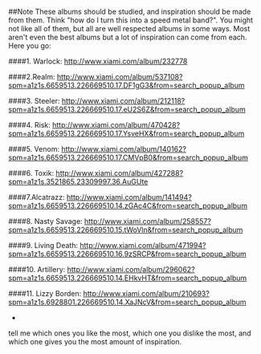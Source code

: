 ##Note
These albums should be studied, and inspiration should be made from them. Think "how do I turn this into a speed metal band?". You might not like all of them, but all are well respected albums in some ways. Most aren't even the best albums but a lot of inspiration can come from each. Here you go:

####1. Warlock:
http://www.xiami.com/album/232778

####2.Realm:
http://www.xiami.com/album/537108?spm=a1z1s.6659513.226669510.17.DF1gG3&from=search_popup_album

####3. Steeler:
http://www.xiami.com/album/212118?spm=a1z1s.6659513.226669510.17.eU2S6Z&from=search_popup_album

####4. Risk:
http://www.xiami.com/album/470428?spm=a1z1s.6659513.226669510.17.YsveHX&from=search_popup_album

####5. Venom:
http://www.xiami.com/album/140162?spm=a1z1s.6659513.226669510.17.CMVpB0&from=search_popup_album

####6. Toxik:
http://www.xiami.com/album/427288?spm=a1z1s.3521865.23309997.36.AuGUte

####7.Alcatrazz:
http://www.xiami.com/album/141494?spm=a1z1s.6659513.226669510.14.zGAc4C&from=search_popup_album

####8. Nasty Savage:
http://www.xiami.com/album/258557?spm=a1z1s.6659513.226669510.15.tWoVln&from=search_popup_album

####9. Living Death:
http://www.xiami.com/album/471994?spm=a1z1s.6659513.226669510.16.9zSRCP&from=search_popup_album

####10. Artillery:
http://www.xiami.com/album/296062?spm=a1z1s.6659513.226669510.14.EHkvHT&from=search_popup_album

####11. Lizzy Borden:
http://www.xiami.com/album/210693?spm=a1z1s.6928801.226669510.14.XaJNcV&from=search_popup_album

-
tell me which ones you like the most, which one you dislike the most, and which one gives you the most amount of inspiration.
